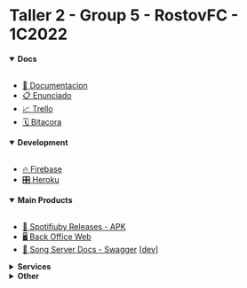 # Taller 2 - Group 5 - RostovFC - 1C2022

<details open>
  <summary>
    <b> Docs</b>
  </summary><br>

- [📄 Documentacion](https://taller2-grupo5-rostov-1c2022.github.io/docs/)
- [📋 Enunciado](https://taller-de-programacion-2.github.io/works/statement/2022/1/enunciado/)
- [📈 Trello](https://trello.com/b/Kjg4LeEq/spotifiuby)
- [🗓️ Bitacora](https://docs.google.com/spreadsheets/d/1tFkrxioVGcj9Yy4X5Gez2n8S7ZMc2SEv-AUj2vXuvrg/edit#gid=0)

</details>

<details open>
  <summary>
    <b> Development</b>
  </summary><br>

- [🔥 Firebase](https://console.firebase.google.com/u/0/project/rostov-spotifiuby/overview)
- [🎛️ Heroku](https://dashboard.heroku.com/apps)

</details>
 
<details open>
  <summary>
    <b> Main Products</b>
  </summary><br>

- [📲 Spotifiuby Releases - APK](https://github.com/taller2-grupo5-rostov-1c2022/android-app/releases)
- [🖥️ Back Office Web](https://rostov-spotifiuby.netlify.app/)
- [🎵 Song Server Docs - Swagger](https://rostov-song-server.herokuapp.com/docs) [[dev](https://rostov-songs-dev.herokuapp.com/docs/)]

</details>
  
 <details>
  <summary>
    <b> Services</b>
  </summary><br>

- [📲 Payments Server](https://www.postman.com/descent-module-astronomer-32809629/workspace/rostov/overview)
- [📲 Notifications Server](https://rostov-notifs-server.herokuapp.com/docs)
- [📲 Messages Server](https://rostov-messages-server.herokuapp.com/docs) [[dev](https://rostov-messages-dev.herokuapp.com/docs)]

</details>

<details>
  <summary>
    <b> Other</b>
  </summary><br>
  
- [📞 Weekly Meet](https://meet.google.com/axy-qusc-wqa?authuser=0)
- [🗃️ Drive](https://drive.google.com/drive/folders/1VBf7WqJRDxUy6D87TiZ9oYl1o_7uy96w?usp=sharing)
- [✏️ Lucid Chart](https://lucid.app/lucidchart/3bbc5b95-c82d-4865-ac01-eeb12a211bb2/edit?invitationId=inv_946ac734-4ffa-47f9-a540-bf6fd33d2647)
 
</details>
